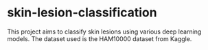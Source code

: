 # skin-lesion-classification
This project aims to classify skin lesions using various deep learning models. The dataset used is the HAM10000 dataset from Kaggle.

